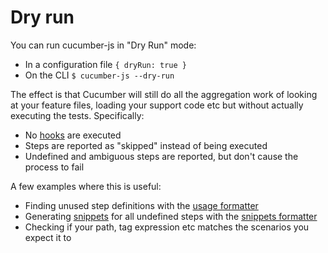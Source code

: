 # Dry run

You can run cucumber-js in "Dry Run" mode:

- In a configuration file `{ dryRun: true }`
- On the CLI `$ cucumber-js --dry-run`

The effect is that Cucumber will still do all the aggregation work of looking at your feature files, loading your support code etc but without actually executing the tests. Specifically:

- No [hooks](./support_files/hooks.md) are executed
- Steps are reported as "skipped" instead of being executed
- Undefined and ambiguous steps are reported, but don't cause the process to fail

A few examples where this is useful:

- Finding unused step definitions with the [usage formatter](./formatters.md#usage)
- Generating [snippets](./snippets.md) for all undefined steps with the [snippets formatter](./formatters.md#snippets)
- Checking if your path, tag expression etc matches the scenarios you expect it to

